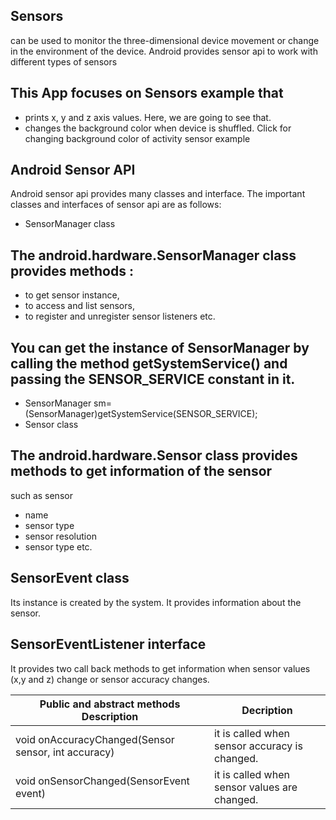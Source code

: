 ## Sensors 
can be used to monitor the three-dimensional device movement or change in the environment of the device.
Android provides sensor api to work with different types of sensors


## This App focuses on Sensors example that 
- prints x, y and z axis values. Here, we are going to see that.
- changes the background color when device is shuffled. Click for changing background color of activity sensor example

## Android Sensor API

Android sensor api provides many classes and interface. The important classes and
interfaces of sensor api are as follows:
- SensorManager class

## The android.hardware.SensorManager class provides methods :
- to get sensor instance,
- to access and list sensors,
- to register and unregister sensor listeners etc.

## You can get the instance of SensorManager by calling the method getSystemService() and passing the SENSOR_SERVICE constant in it.
- SensorManager sm= (SensorManager)getSystemService(SENSOR_SERVICE);
- Sensor class

## The android.hardware.Sensor class provides methods to get information of the sensor
such as sensor 
- name 
- sensor type
- sensor resolution
- sensor type etc.

## SensorEvent class
Its instance is created by the system. It provides information about the sensor.

## SensorEventListener interface
It provides two call back methods to get information when sensor values (x,y and z) change
or sensor accuracy changes.



|    Public and abstract methods Description           |                  Decription                    |
| ---------------------------------------------------- | ---------------------------------------------- |
| void onAccuracyChanged(Sensor sensor, int accuracy)  | it is called when sensor accuracy is changed.  |
|     void onSensorChanged(SensorEvent event)          |  it is called when sensor values are changed.  |


